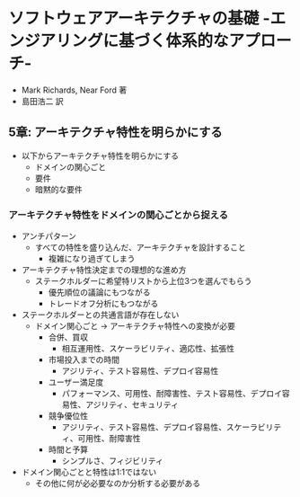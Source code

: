 # ソフトウェアアーキテクチャの基礎 -エンジアリングに基づく体系的なアプローチ-
- Mark Richards, Near Ford 著
- 島田浩二 訳

## 5章: アーキテクチャ特性を明らかにする
- 以下からアーキテクチャ特性を明らかにする
  - ドメインの関心ごと
  - 要件
  - 暗黙的な要件

### アーキテクチャ特性をドメインの関心ごとから捉える
- アンチパターン
  - すべての特性を盛り込んだ、アーキテクチャを設計すること
    - 複雑になり過ぎてしまう
- アーキテクチャ特性決定までの理想的な進め方
  - ステークホルダーに希望特リストから上位3つを選んでもらう
    - 優先順位の議論にもつながる
    - トレードオフ分析にもつながる
- ステークホルダーとの共通言語が存在しない
  - ドメイン関心ごと -> アーキテクチャ特性への変換が必要
    - 合併、買収
      - 相互運用性、スケーラビリティ、適応性、拡張性
    - 市場投入までの時間
      - アジリティ、テスト容易性、デプロイ容易性
    - ユーザー満足度
      - パフォーマンス、可用性、耐障害性、テスト容易性、デプロイ容易性、アジリティ、セキュリティ
    - 競争優位性
      - アジリティ、テスト容易性、デプロイ容易性、スケーラビリティ、可用性、耐障害性
    - 時間と予算
      - シンプルさ、フィジビリティ
- ドメイン関心ごとと特性は1:1ではない
  - その他に何が必必要なのか分析する必要がある